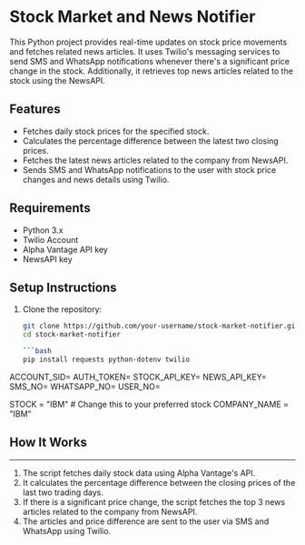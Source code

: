 # Stock Market and News Notifier

This Python project provides real-time updates on stock price movements and fetches related news articles. It uses Twilio's messaging services to send SMS and WhatsApp notifications whenever there's a significant price change in the stock. Additionally, it retrieves top news articles related to the stock using the NewsAPI.

## Features
- Fetches daily stock prices for the specified stock.
- Calculates the percentage difference between the latest two closing prices.
- Fetches the latest news articles related to the company from NewsAPI.
- Sends SMS and WhatsApp notifications to the user with stock price changes and news details using Twilio.

## Requirements
- Python 3.x
- Twilio Account
- Alpha Vantage API key
- NewsAPI key

## Setup Instructions

1. Clone the repository:
   ```bash
   git clone https://github.com/your-username/stock-market-notifier.git
   cd stock-market-notifier

   ```bash
   pip install requests python-dotenv twilio

ACCOUNT_SID=<Your Twilio Account SID>
AUTH_TOKEN=<Your Twilio Auth Token>
STOCK_API_KEY=<Your Alpha Vantage API Key>
NEWS_API_KEY=<Your NewsAPI Key>
SMS_NO=<Your Twilio SMS Number>
WHATSAPP_NO=<Your Twilio WhatsApp Number>
USER_NO=<Recipient Phone Number>

STOCK = "IBM"  # Change this to your preferred stock
COMPANY_NAME = "IBM"

## How It Works
------------

1.  The script fetches daily stock data using Alpha Vantage's API.
2.  It calculates the percentage difference between the closing prices of the last two trading days.
3.  If there is a significant price change, the script fetches the top 3 news articles related to the company from NewsAPI.
4.  The articles and price difference are sent to the user via SMS and WhatsApp using Twilio.

